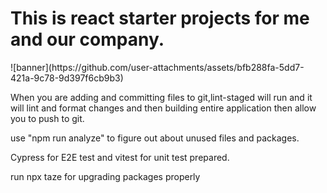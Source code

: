 <h1>This is react starter projects for me and our company.</h1>
![banner](https://github.com/user-attachments/assets/bfb288fa-5dd7-421a-9c78-9d397f6cb9b3)

<p>When you are adding and committing files to git,lint-staged will run and it will lint and format changes and then building entire application then allow you to push to git.</p>
<p>use "npm run analyze" to figure out about unused files and packages.</p>
<p>Cypress for E2E test and vitest for unit test prepared.</p>
<p>
run npx taze for upgrading packages properly
</p>
